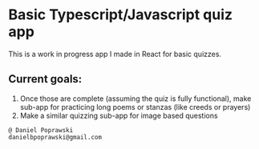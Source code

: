 # Basic Typescript/Javascript quiz app

This is a work in progress app I made in React for basic quizzes.

## Current goals:

1.  Once those are complete (assuming the quiz is fully functional), make sub-app for practicing long poems or stanzas (like creeds or prayers)
2.  Make a similar quizzing sub-app for image based questions

```
@ Daniel Poprawski
danielbpoprawski@gmail.com
```
